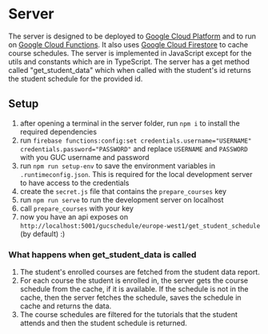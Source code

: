 # Server

The server is designed to be deployed to [Google Cloud Platform](https://cloud.google.com/) and to run on [Google Cloud Functions](https://cloud.google.com/functions). It also uses [Google Cloud Firestore](https://cloud.google.com/firestore) to cache course schedules.
The server is implemented in JavaScript except for the utils and constants which are in TypeScript. The server has a get method called "get_student_data" which when called with the student's id returns the student schedule for the provided id.

## Setup

1. after opening a terminal in the server folder, run `npm i` to install the required dependencies
2. run `firebase functions:config:set credentials.username="USERNAME" credentials.password="PASSWORD"` and replace `USERNAME` and `PASSWORD` with you GUC username and password
3. run `npm run setup-env` to save the environment variables in `.runtimeconfig.json`. This is required for the local development server to have access to the credentials
4. create the `secret.js` file that contains the `prepare_courses` key
5. run `npm run serve` to run the development server on localhost
6. call `prepare_courses` with your key
7. now you have an api exposes on `http://localhost:5001/gucschedule/europe-west1/get_student_schedule` (by default) :)


### What happens when get_student_data is called

1. The student's enrolled courses are fetched from the student data report.
2. For each course the student is enrolled in, the server gets the course schedule from the cache, if it is available. If the schedule is not in the cache, then the server fetches the schedule, saves the schedule in cache and returns the data.
3. The course schedules are filtered for the tutorials that the student attends and then the student schedule is returned.
